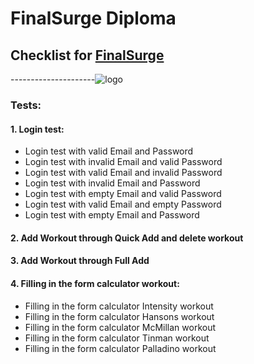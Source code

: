 # FinalSurge Diploma
## Checklist for [FinalSurge](https://log.finalsurge.com/login.cshtml) 

---------------------<img align = "right">![logo](https://log.finalsurge.com/img/branded/finalsurge.png)<img>
### Tests:

#### **1. Login test:**

- Login test with valid Email and Password
- Login test with invalid Email and valid Password
- Login test with valid Email and invalid Password
- Login test with invalid Email and Password
- Login test with empty Email and valid Password
- Login test with valid Email and empty Password
- Login test with empty Email and Password

#### **2. Add Workout through Quick Add and delete workout**

#### **3. Add Workout through Full Add**

#### **4. Filling in the form calculator workout:**

- Filling in the form calculator Intensity workout
- Filling in the form calculator Hansons workout
- Filling in the form calculator McMillan workout
- Filling in the form calculator Tinman workout
- Filling in the form calculator Palladino workout


